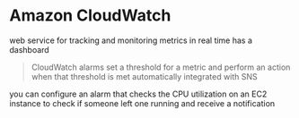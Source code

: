 # Amazon CloudWatch
web service for tracking and monitoring metrics in real time
has a dashboard

> CloudWatch alarms
set a threshold for a metric and perform an action when that threshold is met
automatically integrated with SNS


you can configure an alarm that checks the CPU utilization on an EC2 instance to check if someone left one running and receive a notification

